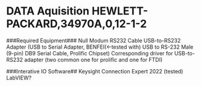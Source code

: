 DATA Aquisition HEWLETT-PACKARD,34970A,0,12-1-2
============================

###Required Equipment###
	Null Modum RS232 Cable
	USB-to-RS232 Adapter (USB to Serial Adapter, BENFEI(\<-tested with) USB to RS-232 Male (9-pin) DB9 Serial Cable, Prolific Chipset)
	Corresponding driver for USB-to-RS232 adapter (two common one for prolific and one for FTDI)

###Interative IO Software##
	Keysight Connection Expert 2022 (tested)
	LabVIEW?

